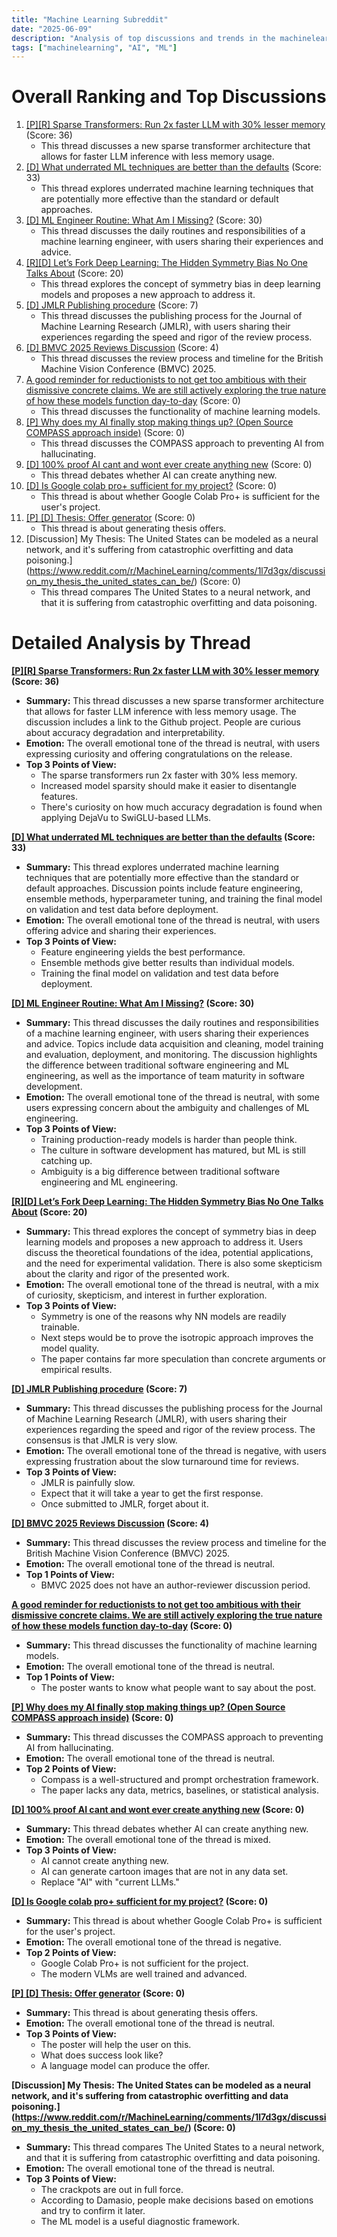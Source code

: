```yaml
---
title: "Machine Learning Subreddit"
date: "2025-06-09"
description: "Analysis of top discussions and trends in the machinelearning subreddit"
tags: ["machinelearning", "AI", "ML"]
---
```


# Overall Ranking and Top Discussions
1.  [[P][R] Sparse Transformers: Run 2x faster LLM with 30% lesser memory](https://www.reddit.com/r/MachineLearning/comments/1l74fv7/pr_sparse_transformers_run_2x_faster_llm_with_30/) (Score: 36)
    *   This thread discusses a new sparse transformer architecture that allows for faster LLM inference with less memory usage.
2.  [[D] What underrated ML techniques are better than the defaults](https://www.reddit.com/r/MachineLearning/comments/1l7bo8h/d_what_underrated_ml_techniques_are_better_than/) (Score: 33)
    *   This thread explores underrated machine learning techniques that are potentially more effective than the standard or default approaches.
3.  [[D] ML Engineer Routine: What Am I Missing?](https://www.reddit.com/r/MachineLearning/comments/1l75f3o/d_ml_engineer_routine_what_am_i_missing/) (Score: 30)
    *   This thread discusses the daily routines and responsibilities of a machine learning engineer, with users sharing their experiences and advice.
4.  [[R][D] Let’s Fork Deep Learning: The Hidden Symmetry Bias No One Talks About](https://www.reddit.com/r/MachineLearning/comments/1l726bp/rd_lets_fork_deep_learning_the_hidden_symmetry/) (Score: 20)
    *   This thread explores the concept of symmetry bias in deep learning models and proposes a new approach to address it.
5.  [[D] JMLR Publishing procedure](https://www.reddit.com/r/MachineLearning/comments/1l70jrl/d_jmlr_publishing_procedure/) (Score: 7)
    *   This thread discusses the publishing process for the Journal of Machine Learning Research (JMLR), with users sharing their experiences regarding the speed and rigor of the review process.
6.  [[D] BMVC 2025 Reviews Discussion](https://www.reddit.com/r/MachineLearning/comments/1l71jng/d_bmvc_2025_reviews_discussion/) (Score: 4)
    *   This thread discusses the review process and timeline for the British Machine Vision Conference (BMVC) 2025.
7.  [A good reminder for reductionists to not get too ambitious with their dismissive concrete claims. We are still actively exploring the true nature of how these models function day-to-day](https://www.anthropic.com/research/tracing-thoughts-language-model) (Score: 0)
    *   This thread discusses the functionality of machine learning models.
8.  [[P] Why does my AI finally stop making things up? (Open Source COMPASS approach inside)](https://www.reddit.com/r/MachineLearning/comments/1l6n3oe/p_why_does_my_ai_finally_stop_making_things_up/) (Score: 0)
    *   This thread discusses the COMPASS approach to preventing AI from hallucinating.
9.  [[D] 100% proof AI cant and wont ever create anything new](https://www.reddit.com/r/MachineLearning/comments/1l6zgii/d_100_proof_ai_cant_and_wont_ever_create_anything/) (Score: 0)
    *   This thread debates whether AI can create anything new.
10. [[D] Is Google colab pro+ sufficient for my project?](https://www.reddit.com/r/MachineLearning/comments/1l7a5xf/d_is_google_colab_pro_sufficient_for_my_project/) (Score: 0)
    *   This thread is about whether Google Colab Pro+ is sufficient for the user's project.
11. [[P] [D] Thesis: Offer generator](https://www.reddit.com/r/MachineLearning/comments/1l7b8co/p_d_thesis_offer_generator/) (Score: 0)
    *   This thread is about generating thesis offers.
12. [Discussion] My Thesis: The United States can be modeled as a neural network, and it's suffering from catastrophic overfitting and data poisoning.](https://www.reddit.com/r/MachineLearning/comments/1l7d3gx/discussion_my_thesis_the_united_states_can_be/) (Score: 0)
    *   This thread compares The United States to a neural network, and that it is suffering from catastrophic overfitting and data poisoning.

# Detailed Analysis by Thread

**[[P][R] Sparse Transformers: Run 2x faster LLM with 30% lesser memory](https://www.reddit.com/r/MachineLearning/comments/1l74fv7/pr_sparse_transformers_run_2x_faster_llm_with_30/) (Score: 36)**
*   **Summary:** This thread discusses a new sparse transformer architecture that allows for faster LLM inference with less memory usage. The discussion includes a link to the Github project. People are curious about accuracy degradation and interpretability.
*   **Emotion:** The overall emotional tone of the thread is neutral, with users expressing curiosity and offering congratulations on the release.
*   **Top 3 Points of View:**
    *   The sparse transformers run 2x faster with 30% less memory.
    *   Increased model sparsity should make it easier to disentangle features.
    *   There's curiosity on how much accuracy degradation is found when applying DejaVu to SwiGLU-based LLMs.

**[[D] What underrated ML techniques are better than the defaults](https://www.reddit.com/r/MachineLearning/comments/1l7bo8h/d_what_underrated_ml_techniques_are_better_than/) (Score: 33)**
*   **Summary:** This thread explores underrated machine learning techniques that are potentially more effective than the standard or default approaches. Discussion points include feature engineering, ensemble methods, hyperparameter tuning, and training the final model on validation and test data before deployment.
*   **Emotion:** The overall emotional tone of the thread is neutral, with users offering advice and sharing their experiences.
*   **Top 3 Points of View:**
    *   Feature engineering yields the best performance.
    *   Ensemble methods give better results than individual models.
    *   Training the final model on validation and test data before deployment.

**[[D] ML Engineer Routine: What Am I Missing?](https://www.reddit.com/r/MachineLearning/comments/1l75f3o/d_ml_engineer_routine_what_am_i_missing/) (Score: 30)**
*   **Summary:** This thread discusses the daily routines and responsibilities of a machine learning engineer, with users sharing their experiences and advice. Topics include data acquisition and cleaning, model training and evaluation, deployment, and monitoring. The discussion highlights the difference between traditional software engineering and ML engineering, as well as the importance of team maturity in software development.
*   **Emotion:** The overall emotional tone of the thread is neutral, with some users expressing concern about the ambiguity and challenges of ML engineering.
*   **Top 3 Points of View:**
    *   Training production-ready models is harder than people think.
    *   The culture in software development has matured, but ML is still catching up.
    *   Ambiguity is a big difference between traditional software engineering and ML engineering.

**[[R][D] Let’s Fork Deep Learning: The Hidden Symmetry Bias No One Talks About](https://www.reddit.com/r/MachineLearning/comments/1l726bp/rd_lets_fork_deep_learning_the_hidden_symmetry/) (Score: 20)**
*   **Summary:** This thread explores the concept of symmetry bias in deep learning models and proposes a new approach to address it. Users discuss the theoretical foundations of the idea, potential applications, and the need for experimental validation. There is also some skepticism about the clarity and rigor of the presented work.
*   **Emotion:** The overall emotional tone of the thread is neutral, with a mix of curiosity, skepticism, and interest in further exploration.
*   **Top 3 Points of View:**
    *   Symmetry is one of the reasons why NN models are readily trainable.
    *   Next steps would be to prove the isotropic approach improves the model quality.
    *   The paper contains far more speculation than concrete arguments or empirical results.

**[[D] JMLR Publishing procedure](https://www.reddit.com/r/MachineLearning/comments/1l70jrl/d_jmlr_publishing_procedure/) (Score: 7)**
*   **Summary:** This thread discusses the publishing process for the Journal of Machine Learning Research (JMLR), with users sharing their experiences regarding the speed and rigor of the review process. The consensus is that JMLR is very slow.
*   **Emotion:** The overall emotional tone of the thread is negative, with users expressing frustration about the slow turnaround time for reviews.
*   **Top 3 Points of View:**
    *   JMLR is painfully slow.
    *   Expect that it will take a year to get the first response.
    *   Once submitted to JMLR, forget about it.

**[[D] BMVC 2025 Reviews Discussion](https://www.reddit.com/r/MachineLearning/comments/1l71jng/d_bmvc_2025_reviews_discussion/) (Score: 4)**
*   **Summary:** This thread discusses the review process and timeline for the British Machine Vision Conference (BMVC) 2025.
*   **Emotion:** The overall emotional tone of the thread is neutral.
*   **Top 1 Points of View:**
    *   BMVC 2025 does not have an author-reviewer discussion period.

**[A good reminder for reductionists to not get too ambitious with their dismissive concrete claims. We are still actively exploring the true nature of how these models function day-to-day](https://www.anthropic.com/research/tracing-thoughts-language-model) (Score: 0)**
*   **Summary:** This thread discusses the functionality of machine learning models.
*   **Emotion:** The overall emotional tone of the thread is neutral.
*   **Top 1 Points of View:**
    *   The poster wants to know what people want to say about the post.

**[[P] Why does my AI finally stop making things up? (Open Source COMPASS approach inside)](https://www.reddit.com/r/MachineLearning/comments/1l6n3oe/p_why_does_my_ai_finally_stop_making_things_up/) (Score: 0)**
*   **Summary:** This thread discusses the COMPASS approach to preventing AI from hallucinating.
*   **Emotion:** The overall emotional tone of the thread is neutral.
*   **Top 2 Points of View:**
    *   Compass is a well-structured and prompt orchestration framework.
    *   The paper lacks any data, metrics, baselines, or statistical analysis.

**[[D] 100% proof AI cant and wont ever create anything new](https://www.reddit.com/r/MachineLearning/comments/1l6zgii/d_100_proof_ai_cant_and_wont_ever_create_anything/) (Score: 0)**
*   **Summary:** This thread debates whether AI can create anything new.
*   **Emotion:** The overall emotional tone of the thread is mixed.
*   **Top 3 Points of View:**
    *   AI cannot create anything new.
    *   AI can generate cartoon images that are not in any data set.
    *   Replace "AI" with "current LLMs."

**[[D] Is Google colab pro+ sufficient for my project?](https://www.reddit.com/r/MachineLearning/comments/1l7a5xf/d_is_google_colab_pro_sufficient_for_my_project/) (Score: 0)**
*   **Summary:** This thread is about whether Google Colab Pro+ is sufficient for the user's project.
*   **Emotion:** The overall emotional tone of the thread is negative.
*   **Top 2 Points of View:**
    *   Google Colab Pro+ is not sufficient for the project.
    *   The modern VLMs are well trained and advanced.

**[[P] [D] Thesis: Offer generator](https://www.reddit.com/r/MachineLearning/comments/1l7b8co/p_d_thesis_offer_generator/) (Score: 0)**
*   **Summary:** This thread is about generating thesis offers.
*   **Emotion:** The overall emotional tone of the thread is neutral.
*   **Top 3 Points of View:**
    *   The poster will help the user on this.
    *   What does success look like?
    *   A language model can produce the offer.

**[Discussion] My Thesis: The United States can be modeled as a neural network, and it's suffering from catastrophic overfitting and data poisoning.](https://www.reddit.com/r/MachineLearning/comments/1l7d3gx/discussion_my_thesis_the_united_states_can_be/) (Score: 0)**
*   **Summary:** This thread compares The United States to a neural network, and that it is suffering from catastrophic overfitting and data poisoning.
*   **Emotion:** The overall emotional tone of the thread is neutral.
*   **Top 3 Points of View:**
    *   The crackpots are out in full force.
    *   According to Damasio, people make decisions based on emotions and try to confirm it later.
    *   The ML model is a useful diagnostic framework.
